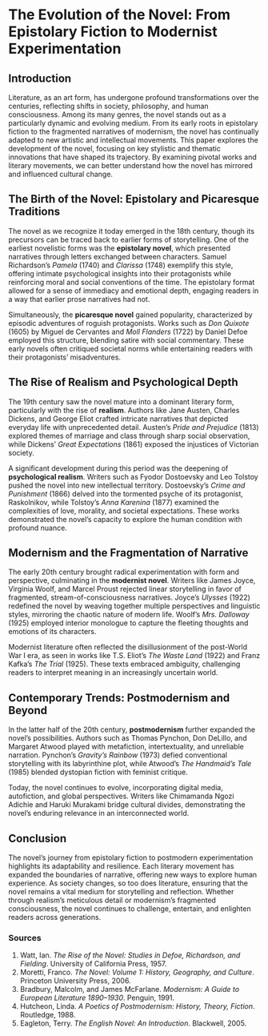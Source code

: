 # The Evolution of the Novel: From Epistolary Fiction to Modernist Experimentation  

## Introduction  

Literature, as an art form, has undergone profound transformations over the centuries, reflecting shifts in society, philosophy, and human consciousness. Among its many genres, the novel stands out as a particularly dynamic and evolving medium. From its early roots in epistolary fiction to the fragmented narratives of modernism, the novel has continually adapted to new artistic and intellectual movements. This paper explores the development of the novel, focusing on key stylistic and thematic innovations that have shaped its trajectory. By examining pivotal works and literary movements, we can better understand how the novel has mirrored and influenced cultural change.  

## The Birth of the Novel: Epistolary and Picaresque Traditions  

The novel as we recognize it today emerged in the 18th century, though its precursors can be traced back to earlier forms of storytelling. One of the earliest novelistic forms was the **epistolary novel**, which presented narratives through letters exchanged between characters. Samuel Richardson’s *Pamela* (1740) and *Clarissa* (1748) exemplify this style, offering intimate psychological insights into their protagonists while reinforcing moral and social conventions of the time. The epistolary format allowed for a sense of immediacy and emotional depth, engaging readers in a way that earlier prose narratives had not.  

Simultaneously, the **picaresque novel** gained popularity, characterized by episodic adventures of roguish protagonists. Works such as *Don Quixote* (1605) by Miguel de Cervantes and *Moll Flanders* (1722) by Daniel Defoe employed this structure, blending satire with social commentary. These early novels often critiqued societal norms while entertaining readers with their protagonists’ misadventures.  

## The Rise of Realism and Psychological Depth  

The 19th century saw the novel mature into a dominant literary form, particularly with the rise of **realism**. Authors like Jane Austen, Charles Dickens, and George Eliot crafted intricate narratives that depicted everyday life with unprecedented detail. Austen’s *Pride and Prejudice* (1813) explored themes of marriage and class through sharp social observation, while Dickens’ *Great Expectations* (1861) exposed the injustices of Victorian society.  

A significant development during this period was the deepening of **psychological realism**. Writers such as Fyodor Dostoevsky and Leo Tolstoy pushed the novel into new intellectual territory. Dostoevsky’s *Crime and Punishment* (1866) delved into the tormented psyche of its protagonist, Raskolnikov, while Tolstoy’s *Anna Karenina* (1877) examined the complexities of love, morality, and societal expectations. These works demonstrated the novel’s capacity to explore the human condition with profound nuance.  

## Modernism and the Fragmentation of Narrative  

The early 20th century brought radical experimentation with form and perspective, culminating in the **modernist novel**. Writers like James Joyce, Virginia Woolf, and Marcel Proust rejected linear storytelling in favor of fragmented, stream-of-consciousness narratives. Joyce’s *Ulysses* (1922) redefined the novel by weaving together multiple perspectives and linguistic styles, mirroring the chaotic nature of modern life. Woolf’s *Mrs. Dalloway* (1925) employed interior monologue to capture the fleeting thoughts and emotions of its characters.  

Modernist literature often reflected the disillusionment of the post-World War I era, as seen in works like T.S. Eliot’s *The Waste Land* (1922) and Franz Kafka’s *The Trial* (1925). These texts embraced ambiguity, challenging readers to interpret meaning in an increasingly uncertain world.  

## Contemporary Trends: Postmodernism and Beyond  

In the latter half of the 20th century, **postmodernism** further expanded the novel’s possibilities. Authors such as Thomas Pynchon, Don DeLillo, and Margaret Atwood played with metafiction, intertextuality, and unreliable narration. Pynchon’s *Gravity’s Rainbow* (1973) defied conventional storytelling with its labyrinthine plot, while Atwood’s *The Handmaid’s Tale* (1985) blended dystopian fiction with feminist critique.  

Today, the novel continues to evolve, incorporating digital media, autofiction, and global perspectives. Writers like Chimamanda Ngozi Adichie and Haruki Murakami bridge cultural divides, demonstrating the novel’s enduring relevance in an interconnected world.  

## Conclusion  

The novel’s journey from epistolary fiction to postmodern experimentation highlights its adaptability and resilience. Each literary movement has expanded the boundaries of narrative, offering new ways to explore human experience. As society changes, so too does literature, ensuring that the novel remains a vital medium for storytelling and reflection. Whether through realism’s meticulous detail or modernism’s fragmented consciousness, the novel continues to challenge, entertain, and enlighten readers across generations.  

### Sources  

1. Watt, Ian. *The Rise of the Novel: Studies in Defoe, Richardson, and Fielding*. University of California Press, 1957.  
2. Moretti, Franco. *The Novel: Volume 1: History, Geography, and Culture*. Princeton University Press, 2006.  
3. Bradbury, Malcolm, and James McFarlane. *Modernism: A Guide to European Literature 1890–1930*. Penguin, 1991.  
4. Hutcheon, Linda. *A Poetics of Postmodernism: History, Theory, Fiction*. Routledge, 1988.  
5. Eagleton, Terry. *The English Novel: An Introduction*. Blackwell, 2005.
